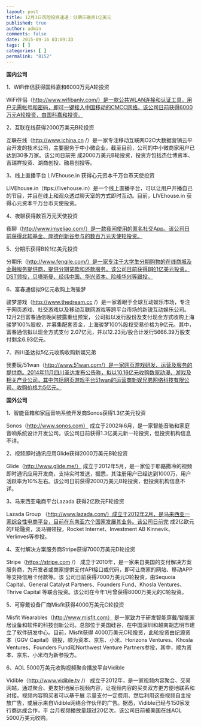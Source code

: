 ```yaml
---
layout: post
title: 12月3日风险投资速递：分期乐融资1亿美元
published: true
author: admin
comments: false
date: 2015-09-16 03:09:33
tags: [ ]
categories: [ ]
permalink: "8152"
---
```



**国内公司**

1、WiFi伴侣获得国科嘉和6000万元A轮投资

WiFi伴侣（http://www.wifibanlv.com/）是一款公共WLAN连接和认证工具，用户无需帐号和密码，即可一键接入中国移动的CMCC网络。该公司日前获得6000万元A轮投资，由国科嘉和投资。

2、互联在线获得2000万美元B轮投资

互联在线（http://www.ichina.cn /）是一家专注移动互联网O2O大数据营销云平台开发的技术公司，主要服务于中小微企业。截至目前，公司的中小微商家用户已达到30多万家。该公司日前完 成2000万美元B轮投资，投资方包括杰仕博资本、吉瑞祥投资、湖商创投、融易创投等。

3、线上直播平台 LIVEhouse.in 获得心元资本千万台币天使投资

LIVEhouse.in（ttps://livehouse.in）是一个线上直播平台，可以让用户开播自己的节目，并且在线上和观众透过聊天室的方式即时互动。目前，LIVEhouse.in 获得心元资本千万台币天使投资。

4、夜聊获得数百万元天使投资

夜聊（http://www.imyeliao.com/）是一款夜间使用的匿名社交App。该公司日前获得北软基金、厚德创新谷参与的数百万元天使轮投资。

5、分期乐获得B轮1亿美元投资

分期乐（http://www.fenqile.com/）是一家专注于大学生分期购物的在线商城及金融服务提供商，提供分期贷款和还款服务。该公司日前获得B轮1亿美元投资，DST领投，贝塔斯曼、经纬中国、华兴资本、险峰华兴等跟投。

6、富春通信拟9亿元收购上海骏梦

骏梦游戏（http://www.thedream.cc /）是一家着眼于全球互动娱乐市场，专注于网页游戏、社交游戏以及移动互联网游戏等跨平台市场的新锐互动娱乐公司。12月2日富春通信晚间披露重组预案， 公司拟以发行股份及支付现金方式收购上海骏梦100%股权，并募集配套资金，上海骏梦100%股权交易价格为9亿元。其中，富春通信拟以现金方式支付 2.07亿元，并以12.23元/股合计发行5666.39万股支付剩余6.93亿元。

7、四川圣达拟5亿元收购收购新娱兄弟

我要玩/51wan（http://www.51wan.com/）是一家网页游戏研发、运营及服务的提供商。2014年11月四川圣达发布公告称，拟以10.16亿元收购数家动漫、游戏及相关产业公司，其中包括网页游戏平台51wan的运营商新娱兄弟网络科技有限公司，收购价格为5亿元。

**国外公司**

1、智能音箱和家庭音响系统开发商Sonos获得1.3亿美元投资

Sonos（http://www.sonos.com） 成立于2002年6月，是一家智能音箱和家庭音响系统设计开发公司。该公司日前获得1.3亿美元新一轮投资，但投资机构信息不详。

2、视频即时通讯应用Glide获得2000万美元B轮投资

Glide（http://www.glide.me/） 成立于2012年5月，是一家位于耶路撒冷的视频即时通讯应用开发商，支持实时发送，据悉，其注册用户已经达到1000万，用户活跃率为10%左右。该公司日前获得2000万美元B轮投资，但投资机构信息不详。

3、马来西亚电商平台Lazada 获得2亿欧元F轮投资

Lazada Group （http://www.lazada.com/）成立于2012年2月，是马来西亚一家综合性电商平台，目前在东南亚六个国家发展其业务。该公司日前完 成2亿欧元的F轮融资，淡马锡领投，Rocket Internet、Investment AB Kinnevik、Verlinves等参投。

4、支付解决方案服务商Stripe获得7000万美元D轮投资

Stripe（https://stripe.com /） 成立于2010年，是一家来自美国的支付解决方案服务商，为开发者或商家提供支付API接口或代码，即可让商家的网站、移动APP等支持信用卡付款等。该 公司日前获得7000万美元D轮投资，由Sequoia Capital、General Catalyst Partners、Founders Fund、Khosla Ventures、Thrive Capital 等联合投资。该公司在今年1月曾获得8000万美元的C轮投资。

5、可穿戴设备厂商Misfit获得4000万美元C轮投资

Misfit Wearables（http://www.misfit.com） 是一家致力于研发智能穿戴/智能家居设备和软件的科技创新公司。总部位于美国硅谷，在中国深圳和越南胡志明市建立了软件研发中心。目前，Misfit获得 4000万美元C轮投资，此轮投资由纪源资本（GGV Capital）领投，顺为资本、京东、小米、Horizons Ventures、Khosla Ventures、Founders Fund和Northwest Venture Partners参投，其中，顺为资本、京东、小米均为新参投方。

6、AOL 5000万美元收购视频聚合播放平台Vidible

Vidible（http://www.vidible.tv /） 成立于2012年，是一家视频内容聚合、交易网站，通过聚合、更友好地展示视频内容，让视频内容的买卖双方更方便地联系和对接。视频内容购买者可以基于展 示量支付一定费用、然后利用这些视频自主投放广告，或展示来自Vidible网络合作伙伴的广告。据悉，Vidible已经与150家发行商达成合作，平 台月视频播放量超过20亿次。该公司日前被美国在线AOL 5000万美元收购。